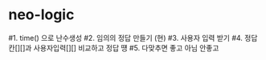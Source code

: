 # neo-logic

#1. time() 으로 난수생성
#2. 임의의 정답 만들기 (현)
#3. 사용자 입력 받기
#4. 정답칸[][]과 사용자입력[][] 비교하고 정답 떙
#5. 다맞추면 좋고 아님 안좋고 
